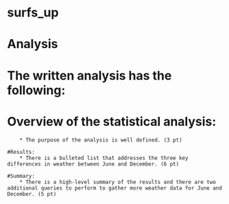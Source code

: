 # surfs_up
# Analysis 

# The written analysis has the following:

   # Overview of the statistical analysis:
        * The purpose of the analysis is well defined. (3 pt)

    #Results:
        * There is a bulleted list that addresses the three key differences in weather between June and December. (6 pt)

    #Summary:
        * There is a high-level summary of the results and there are two additional queries to perform to gather more weather data for June and December. (5 pt)

